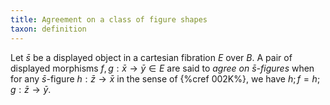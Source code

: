 ```yaml
---
title: Agreement on a class of figure shapes
taxon: definition
---
```


Let $\bar{s}$ be a displayed object in a cartesian fibration $E$ over $B$.
A pair of displayed morphisms $f,g:\bar{x}\to \bar{y}\in E$ are said to
*agree on $\bar{s}$-figures* when for any $\bar{s}$-figure
$h : \bar{z}\to \bar{x}$ in the sense of {%cref 002K%}, we have $h;f = h;g : \bar{z}\to \bar{y}$.
